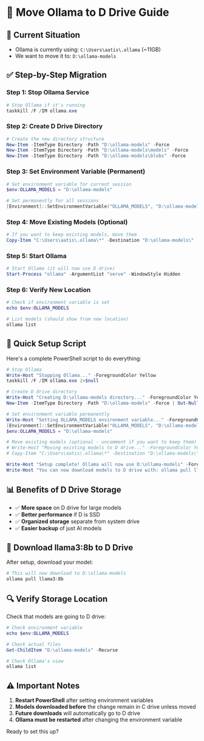# 🚀 Move Ollama to D Drive Guide

## 📁 **Current Situation**
- Ollama is currently using: `C:\Users\aatis\.ollama` (~11GB)
- We want to move it to: `D:\ollama-models`

## ✅ **Step-by-Step Migration**

### **Step 1: Stop Ollama Service**
```powershell
# Stop Ollama if it's running
taskkill /F /IM ollama.exe
```

### **Step 2: Create D Drive Directory**
```powershell
# Create the new directory structure
New-Item -ItemType Directory -Path "D:\ollama-models" -Force
New-Item -ItemType Directory -Path "D:\ollama-models\models" -Force
New-Item -ItemType Directory -Path "D:\ollama-models\blobs" -Force
```

### **Step 3: Set Environment Variable (Permanent)**
```powershell
# Set environment variable for current session
$env:OLLAMA_MODELS = "D:\ollama-models"

# Set permanently for all sessions
[Environment]::SetEnvironmentVariable("OLLAMA_MODELS", "D:\ollama-models", "User")
```

### **Step 4: Move Existing Models (Optional)**
```powershell
# If you want to keep existing models, move them
Copy-Item "C:\Users\aatis\.ollama\*" -Destination "D:\ollama-models\" -Recurse -Force
```

### **Step 5: Start Ollama**
```powershell
# Start Ollama (it will now use D drive)
Start-Process "ollama" -ArgumentList "serve" -WindowStyle Hidden
```

### **Step 6: Verify New Location**
```powershell
# Check if environment variable is set
echo $env:OLLAMA_MODELS

# List models (should show from new location)
ollama list
```

## 🎯 **Quick Setup Script**

Here's a complete PowerShell script to do everything:

```powershell
# Stop Ollama
Write-Host "Stopping Ollama..." -ForegroundColor Yellow
taskkill /F /IM ollama.exe 2>$null

# Create D drive directory
Write-Host "Creating D:\ollama-models directory..." -ForegroundColor Yellow
New-Item -ItemType Directory -Path "D:\ollama-models" -Force | Out-Null

# Set environment variable permanently
Write-Host "Setting OLLAMA_MODELS environment variable..." -ForegroundColor Yellow
[Environment]::SetEnvironmentVariable("OLLAMA_MODELS", "D:\ollama-models", "User")
$env:OLLAMA_MODELS = "D:\ollama-models"

# Move existing models (optional - uncomment if you want to keep them)
# Write-Host "Moving existing models to D drive..." -ForegroundColor Yellow
# Copy-Item "C:\Users\aatis\.ollama\*" -Destination "D:\ollama-models\" -Recurse -Force

Write-Host "Setup complete! Ollama will now use D:\ollama-models" -ForegroundColor Green
Write-Host "You can now download models to D drive with: ollama pull llama3:8b" -ForegroundColor Green
```

## 📊 **Benefits of D Drive Storage**

- ✅ **More space** on D drive for large models
- ✅ **Better performance** if D is SSD
- ✅ **Organized storage** separate from system drive
- ✅ **Easier backup** of just AI models

## 🚀 **Download llama3:8b to D Drive**

After setup, download your model:

```powershell
# This will now download to D:\ollama-models
ollama pull llama3:8b
```

## 🔍 **Verify Storage Location**

Check that models are going to D drive:
```powershell
# Check environment variable
echo $env:OLLAMA_MODELS

# Check actual files
Get-ChildItem "D:\ollama-models" -Recurse

# Check Ollama's view
ollama list
```

## ⚠️ **Important Notes**

1. **Restart PowerShell** after setting environment variables
2. **Models downloaded before** the change remain in C drive unless moved
3. **Future downloads** will automatically go to D drive
4. **Ollama must be restarted** after changing the environment variable

Ready to set this up?
